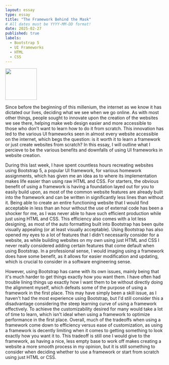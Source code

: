 ```yaml
---
layout: essay
type: essay
title: "The Framework Behind the Mask"
# All dates must be YYYY-MM-DD format!
date: 2025-02-27
published: true
labels:
  - Bootstrap 5
  - UI Frameworks
  - HTML
  - CSS
---
```


<img width="100px" class="rounded float-start pe-4" src="[../img/igniting/paintbrushes.jpg](https://www.google.com/imgres?q=bootstrap%205%20logo&imgurl=https%3A%2F%2Fgetbootstrap.com%2Fdocs%2F5.0%2Fassets%2Fbrand%2Fbootstrap-logo.svg&imgrefurl=https%3A%2F%2Fgetbootstrap.com%2Fdocs%2F5.0%2Fabout%2Fbrand%2F&docid=fbCZoUYDCwioGM&tbnid=pzY-EnrTEd_zKM&vet=12ahUKEwiw9-j28eWLAxVXkO4BHb9bM3wQM3oECBkQAA..i&w=512&h=408&hcb=2&ved=2ahUKEwiw9-j28eWLAxVXkO4BHb9bM3wQM3oECBkQAA)">

Since before the beginning of this millenium, the internet as we know it has dictated our lives, deciding what we see when we go online. As with most other things, people sought to innovate upon the creation of the websites we see there, helping make web design easier and more accessible to those who don't want to learn how to do it from scratch. This innovation has led to the various UI frameworks seen in almost every website accessible on the internet, which begs the question: is it worth it to learn a framework or just create websites from scratch? In this essay, I will outline what I percieve to be the various benefits and downfalls of using UI frameworks in website creation.

During this last week, I have spent countless hours recreating websites using Bootstrap 5, a popular UI framework, for various homework assignments, which has given me an idea as to where its implementation makes life easier than using raw HTML and CSS. For starters, the obvious benefit of using a framework is having a foundation layed out for you to easily build upon, as most of the common website features are already built into the framework and can be written in significantly less lines than without it. Being able to create an entire functioning website that I would find acceptable in less than an hour without the use of external code has been a shocker for me, as I was never able to have such efficient production while just using HTML and CSS. This efficiency also comes with a lot less designing, as most of the auto formatting built into Bootstrap has been quite visually appealing (or at least visually acceptable). Using Bootstrap has also opened my eyes to a lot of features that I didn't necessarily consider for a website, as while building websites on my own using just HTML and CSS I never really considered adding certain features that come default when using Bootstrap. In a professional sense, I would imaging using a framework does have some benefit, as it allows for easier modification and updating, which is crucial to consider in a software engineering sense.

However, using Bootstrap has came with its own issues, mainly being that it's much harder to get things exactly how you want them. I have often had trouble lining things up exactly how I want them to be without directly doing the alignment myself, which defeats some of the purpose of using a framework in the first place. This may have simply been a skill issue, as I haven't had the most experience using Bootstrap, but I'd still consider this a disadvantage considering the steep learning curve of using a framework effectively. To achieve the customizability desired for many would take a lot of time to learn, which isn't ideal when using a framework to optimize performance in the first place. Overall, much of the tradeoffs when using a framework come down to efficiency versus ease of customization, as using a framework is decently limiting when it comes to getting something to look exactly how you want it to. This tradeoff is still one I would give to the framework, as having a nice, less empty base to work off makes creating a website a more smooth process in my opinion, but it is still something to consider when deciding whether to use a framework or start from scratch using just HTML or CSS.

